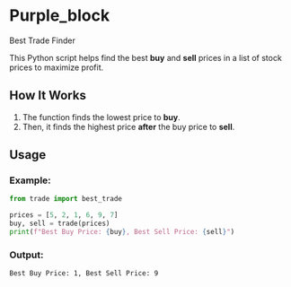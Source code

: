 # Purple_block
Best Trade Finder

This Python script helps find the best **buy** and **sell** prices in a list of stock prices to maximize profit.

## How It Works
1. The function finds the lowest price to **buy**.
2. Then, it finds the highest price **after** the buy price to **sell**.

## Usage

### Example:
```python
from trade import best_trade

prices = [5, 2, 1, 6, 9, 7]
buy, sell = trade(prices)
print(f"Best Buy Price: {buy}, Best Sell Price: {sell}")
```

### Output:
```
Best Buy Price: 1, Best Sell Price: 9
```

